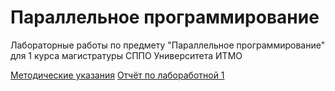 # Параллельное программирование

Лабораторные работы по предмету "Параллельное программирование" для 1 курса магистратуры СППО Университета ИТМО

[Методические указания](./instructions.pdf)
[Отчёт по лабоработной 1](./report-lab1.pdf)

